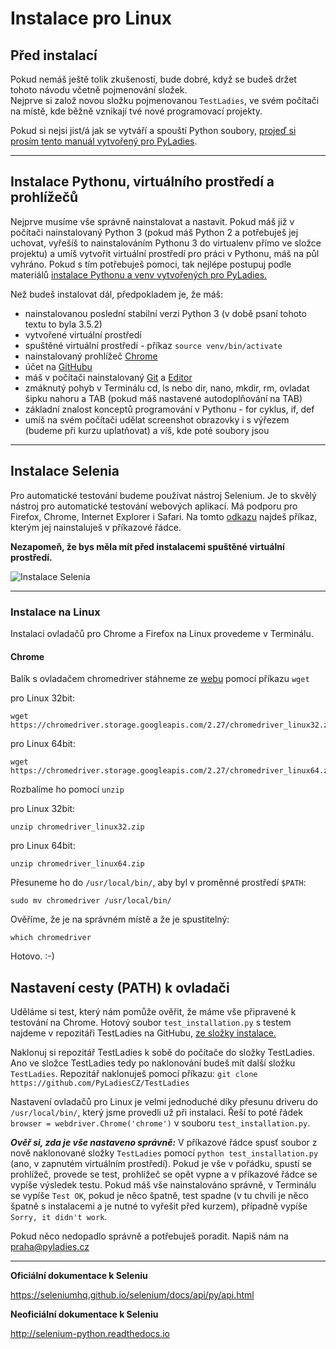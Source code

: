 # Instalace pro Linux

## Před instalací
Pokud nemáš ještě tolik zkušeností, bude dobré, když se budeš držet tohoto návodu včetně pojmenování složek.  
Nejprve si založ novou složku pojmenovanou `TestLadies`, ve svém počítači na místě, kde běžně vznikají tvé nové programovací projekty.

Pokud si nejsi jist/á jak se vytváří a spouští Python soubory, 
[projeď si prosím tento manuál vytvořený pro PyLadies](http://pyladies.cz/v1/s002-hello-world/hello-world.html).

***

## Instalace Pythonu, virtuálního prostředí a prohlížečů
Nejprve musíme vše správně nainstalovat a nastavit. Pokud máš již v počítači nainstalovaný Python 3 (pokud máš Python 2 a potřebuješ jej uchovat, 
vyřešíš to nainstalováním Pythonu 3 do virtualenv přímo ve složce projektu) a umíš vytvořit virtuální prostředí 
pro práci v Pythonu, máš na půl vyhráno. Pokud s tím potřebuješ pomoci, tak nejlépe postupuj 
podle materiálů [instalace Pythonu a venv vytvořených pro PyLadies.](http://pyladies.cz/v1/s001-install/instalace.html)

Než budeš instalovat dál, předpokladem je, že máš:

 - nainstalovanou poslední stabilní verzi Python 3 (v době psaní tohoto textu to byla 3.5.2)
 - vytvořené virtuální prostředí
 - spuštěné virtuální prostředí - příkaz ```source venv/bin/activate```
 - nainstalovaný prohlížeč [Chrome](https://www.google.com/chrome/browser/desktop/index.html)
 - účet na [GitHubu](https://github.com/)
 - máš v počítači nainstalovaný [Git](http://pyladies.cz/v1/s001-install/git.html) a [Editor](http://pyladies.cz/v1/s002-hello-world/editor.html)
 - zmáknutý pohyb v Terminálu cd, ls nebo dir, nano, mkdir, rm, ovladat šipku nahoru a TAB (pokud máš nastavené autodoplňování na TAB)
 - základní znalost konceptů programování v Pythonu - for cyklus, if, def
 - umíš na svém počítači udělat screenshot obrazovky i s výřezem (budeme při kurzu uplatňovat) a víš, kde poté soubory jsou

***

## Instalace Selenia

Pro automatické testování budeme používat nástroj Selenium. Je to skvělý nástroj pro automatické testování webových aplikací. 
Má podporu pro Firefox, Chrome, Internet Explorer i Safari. Na tomto [odkazu](https://pypi.python.org/pypi/selenium) 
najdeš příkaz, kterým jej nainstaluješ v příkazové řádce.

**Nezapomeň, že bys měla mít před instalacemi spuštěné virtuální prostředí.**

![Instalace Selenia](https://github.com/PyLadiesCZ/TestLadies/blob/master/img/all_os_selenium_install.png)

***

### Instalace na Linux

Instalaci ovladačů pro Chrome a Firefox na Linux provedeme v Terminálu.

#### Chrome

Balík s ovladačem chromedriver stáhneme ze [webu](https://sites.google.com/a/chromium.org/chromedriver/downloads/) pomocí příkazu `wget`

pro Linux 32bit:
```
wget https://chromedriver.storage.googleapis.com/2.27/chromedriver_linux32.zip
```
pro Linux 64bit:
```
wget https://chromedriver.storage.googleapis.com/2.27/chromedriver_linux64.zip
```

Rozbalíme ho pomocí `unzip`

pro Linux 32bit:
```
unzip chromedriver_linux32.zip
```
pro Linux 64bit:
```
unzip chromedriver_linux64.zip
```

Přesuneme ho do `/usr/local/bin/`, aby byl v proměnné prostředí `$PATH`: 
```
sudo mv chromedriver /usr/local/bin/
```

Ověříme, že je na správném místě a že je spustitelný: 
```
which chromedriver
```

Hotovo. :-)

## Nastavení cesty (PATH) k ovladači

Uděláme si test, který nám pomůže ověřit, že máme vše připravené k testování na Chrome.
Hotový soubor `test_installation.py` s testem najdeme v repozitáři TestLadies na GitHubu, [ze složky instalace.](https://github.com/PyLadiesCZ/TestLadies/tree/master/instalace) 

Naklonuj si repozitář TestLadies k sobě do počítače do složky TestLadies. Ano ve složce TestLadies tedy po naklonování budeš mít další složku `TestLadies`. 
Repozitář naklonuješ pomocí příkazu:
```git clone https://github.com/PyLadiesCZ/TestLadies```

Nastavení ovladačů pro Linux je velmi jednoduché díky přesunu driveru do `/usr/local/bin/`, který jsme provedli už při instalaci. 
Řeší to poté řádek `browser = webdriver.Chrome('chrome')` v souboru `test_installation.py`.
 
***Ověř si, zda je vše nastaveno správně:***
V příkazové řádce spusť soubor z nově naklonované složky `TestLadies` pomocí `python test_installation.py` (ano, v zapnutém virtuálním prostředí). 
Pokud je vše v pořádku, spustí se prohlížeč, provede se test, prohlížeč se opět vypne a v příkazové řádce se vypíše výsledek testu.
Pokud máš vše nainstalováno správně, v Terminálu se vypíše `Test OK`, pokud je něco špatně, test spadne 
(v tu chvili je něco špatně s instalacemi a je nutné to vyřešit před kurzem), případně vypíše `Sorry, it didn't work`.

Pokud něco nedopadlo správně a potřebuješ poradit. Napiš nám na praha@pyladies.cz

***

**Oficiální dokumentace k Seleniu**

https://seleniumhq.github.io/selenium/docs/api/py/api.html

**Neoficiální dokumentace k Seleniu**

http://selenium-python.readthedocs.io

